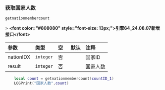 ### 获取国家人数

`getnationmembercount`

&gt; **&lt;font color="#808080" style="font-size: 13px;"&gt;引擎64_24.08.07新增接口&lt;/font&gt;**

| 参数      | 类型      | 空   | 默认 | 注释     |
| :-------- | :-------- | :--- | :--- | :------- |
| nationIDX | `integer` | 否   |      | 国家ID   |
| result    | `integer` | 否   |      | 国家人数 |
```lua
    local count = getnationmembercount(countID_1)
    LOGPrint("国家人数",count)
```
